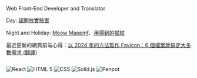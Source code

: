 Web Front-End Developer and Translator

Day: [超開放實驗室](https://ooopenlab.cc)

Night and Holiday: [Meow Mappinf](https://meow.carrier.express)、[用得到的猫紋](https://goods.carrier.express)

最近更新的網頁前端心得：[以 2024 年的方法製作 Favicon：6 個檔案就搞定大多數需求 (翻譯)](https://build.intersection.tw/how-to-favicon)

<p style="display:inline-block;">

  <img src="https://img.shields.io/badge/React-61DAFB.svg?style=for-the-badge&logo=React&logoColor=black" alt="React"/>

  <img src="https://img.shields.io/badge/HTML5-E34F26.svg?style=for-the-badge&logo=HTML5&logoColor=white" alt="HTML 5"/>

  <img src="https://img.shields.io/badge/CSS-663399.svg?style=for-the-badge&logo=css&logoColor=white" alt="CSS"/>

  <img src="https://img.shields.io/badge/SOLID-2C4F7C.svg?style=for-the-badge&logo=solid&logoColor=white" alt="Solid.js"/>

  <img src="https://img.shields.io/badge/PENPOT-00D1B8.svg?style=for-the-badge&logo=penpot&logoColor=black" alt="Penpot"/>

</p>
